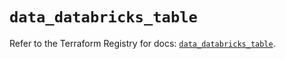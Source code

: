 # `data_databricks_table`

Refer to the Terraform Registry for docs: [`data_databricks_table`](https://registry.terraform.io/providers/databricks/databricks/1.82.0/docs/data-sources/table).
